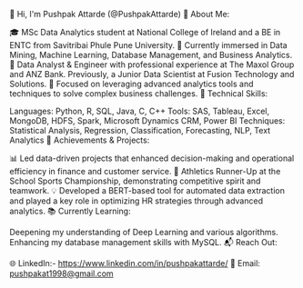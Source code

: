 👋 Hi, I'm Pushpak Attarde (@PushpakAttarde)
🌟 About Me:

🎓 MSc Data Analytics student at National College of Ireland and a BE in ENTC from Savitribai Phule Pune University.
🔬 Currently immersed in Data Mining, Machine Learning, Database Management, and Business Analytics.
💼 Data Analyst & Engineer with professional experience at The Maxol Group and ANZ Bank. Previously, a Junior Data Scientist at Fusion Technology and Solutions.
🌱 Focused on leveraging advanced analytics tools and techniques to solve complex business challenges.
🔧 Technical Skills:

Languages: Python, R, SQL, Java, C, C++
Tools: SAS, Tableau, Excel, MongoDB, HDFS, Spark, Microsoft Dynamics CRM, Power BI
Techniques: Statistical Analysis, Regression, Classification, Forecasting, NLP, Text Analytics
🏅 Achievements & Projects:

📊 Led data-driven projects that enhanced decision-making and operational efficiency in finance and customer service.
🥈 Athletics Runner-Up at the School Sports Championship, demonstrating competitive spirit and teamwork.
💡 Developed a BERT-based tool for automated data extraction and played a key role in optimizing HR strategies through advanced analytics.
📚 Currently Learning:

Deepening my understanding of Deep Learning and various algorithms.
Enhancing my database management skills with MySQL.
📬 Reach Out:

🌐 LinkedIn:- https://www.linkedin.com/in/pushpakattarde/
📧 Email: pushpakat1998@gmail.com

<!---
pushpak-98/pushpak-98 is a ✨ special ✨ repository because its `README.md` (this file) appears on your GitHub profile.
You can click the Preview link to take a look at your changes.
--->
